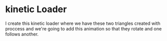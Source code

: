 # kinetic  Loader
 I create this kinetic loader where we have these two triangles created with proccess and we're going to add this animation so that they rotate and one follows another.
